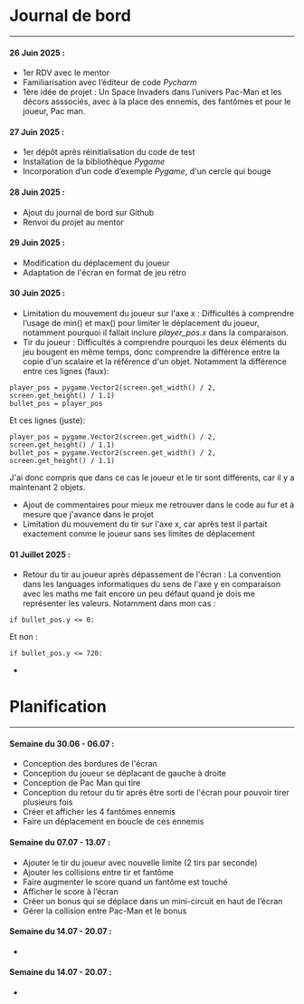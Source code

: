 # Journal de bord
_________________

#### 26 Juin 2025 :

* 1er RDV avec le mentor
* Familiarisation avec l’éditeur de code _Pycharm_
* 1ère idée de projet : Un Space Invaders dans l’univers Pac-Man et les décors asssociés, avec à la place des ennemis,
des fantômes et pour le joueur, Pac man.

#### 27 Juin 2025 :

* 1er dépôt après réinitialisation du code de test
* Installation de la bibliothèque _Pygame_
* Incorporation d’un code d’exemple _Pygame_, d'un cercle qui bouge

#### 28 Juin 2025 :

* Ajout du journal de bord sur Github
* Renvoi du projet au mentor

#### 29 Juin 2025 :

* Modification du déplacement du joueur
* Adaptation de l'écran en format de jeu rétro

#### 30 Juin 2025 :

* Limitation du mouvement du joueur sur l'axe x : Difficultés à comprendre l’usage de min() et max() 
pour limiter le déplacement du joueur, notamment pourquoi il fallait inclure _player_pos.x_ dans la comparaison.
* Tir du joueur : Difficultés à comprendre pourquoi les deux éléments du jeu bougent en même temps, donc comprendre 
la différence entre la copie d'un scalaire et la référence d'un objet. 
Notamment la différence entre ces lignes (faux): 
```
player_pos = pygame.Vector2(screen.get_width() / 2, screen.get_height() / 1.1)
bullet_pos = player_pos
```
Et ces lignes (juste):
```
player_pos = pygame.Vector2(screen.get_width() / 2, screen.get_height() / 1.1)
bullet_pos = pygame.Vector2(screen.get_width() / 2, screen.get_height() / 1.1)
```
J'ai donc compris que dans ce cas le joueur et le tir sont différents, car il y a maintenant 2 objets.
* Ajout de commentaires pour mieux me retrouver dans le code au fur et à mesure que j'avance dans le projet
* Limitation du mouvement du tir sur l'axe x, car après test il partait 
exactement comme le joueur sans ses limites de déplacement

#### 01 Juillet 2025 :

* Retour du tir au joueur après dépassement de l'écran : La convention dans les languages informatiques 
du sens de l'axe y en comparaison avec les maths me fait encore un peu défaut quand je dois me représenter 
les valeurs.
Notamment dans mon cas :
```
if bullet_pos.y <= 0:   
```
Et non :
```
if bullet_pos.y <= 720:   
```
*

 
# Planification
_______________

#### Semaine du 30.06 - 06.07 :

* Conception des bordures de l'écran
* Conception du joueur se déplacant de gauche à droite
* Conception de Pac Man qui tire
* Conception du retour du tir après être sorti de l'écran pour pouvoir tirer plusieurs fois 
* Créer et afficher les 4 fantômes ennemis
* Faire un déplacement en boucle de ces ennemis

#### Semaine du 07.07 - 13.07 :

* Ajouter le tir du joueur avec nouvelle limite (2 tirs par seconde)
* Ajouter les collisions entre tir et fantôme
* Faire augmenter le score quand un fantôme est touché
* Afficher le score à l’écran
* Créer un bonus qui se déplace dans un mini-circuit en haut de l’écran
* Gérer la collision entre Pac-Man et le bonus

#### Semaine du 14.07 - 20.07 :

*

#### Semaine du 14.07 - 20.07 :

*  
